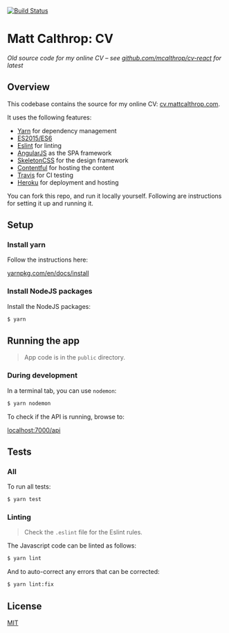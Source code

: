 [![Build Status](https://travis-ci.org/mcalthrop/cv.svg?branch=master)](https://travis-ci.org/mcalthrop/cv)

# Matt Calthrop: CV

_Old source code for my online CV &ndash; see [github.com/mcalthrop/cv-react](https://github.com/mcalthrop/cv-react#readme) for latest_

## Overview

This codebase contains the source for my online CV: [cv.mattcalthrop.com](http://cv.mattcalthrop.com/).

It uses the following features:

- [Yarn](https://yarnpkg.com/en/) for dependency management
- [ES2015/ES6](https://babeljs.io/learn-es2015/)
- [Eslint](http://eslint.org/) for linting
- [AngularJS](https://angularjs.org/) as the SPA framework
- [SkeletonCSS](http://getskeleton.com/) for the design framework
- [Contentful](https://www.contentful.com/) for hosting the content
- [Travis](https://travis-ci.org/mcalthrop/cv) for CI testing
- [Heroku](https://www.heroku.com/) for deployment and hosting

You can fork this repo, and run it locally yourself. Following are instructions for setting it up and running it.

## Setup

### Install yarn

Follow the instructions here:

[yarnpkg.com/en/docs/install](https://yarnpkg.com/en/docs/install)

### Install NodeJS packages

Install the NodeJS packages:

``` sh
$ yarn
```

## Running the app

> App code is in the `public` directory.

### During development

In a terminal tab, you can use `nodemon`:

``` sh
$ yarn nodemon
```

To check if the API is running, browse to:

[localhost:7000/api](http://localhost:7000/)

## Tests

### All

To run all tests:

``` sh
$ yarn test
```

### Linting

> Check the `.eslint` file for the Eslint rules.

The Javascript code can be linted as follows:

``` sh
$ yarn lint
```

And to auto-correct any errors that can be corrected:

``` sh
$ yarn lint:fix
```

## License

[MIT](LICENSE)
